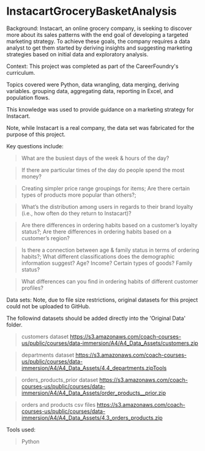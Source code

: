 # InstacartGroceryBasketAnalysis
Background:
Instacart, an online grocery company, is seeking to discover more about its sales patterns with the end goal of developing a targeted marketing strategy. To achieve these goals, the company requires a data analyst to get them started by deriving insights and suggesting marketing strategies based on initial data and exploratory analysis. 

Context:
This project was completed as part of the CareerFoundry's curriculum.

Topics covered were Python, data wrangling, data merging, deriving variables. grouping data, aggregating data, reporting in Excel, and population flows.

This knowledge was used to provide guidance on a marketing strategy for Instacart. 

Note, while Instacart is a real company, the data set was fabricated for the purpose of this project.

Key questions include: 
>What are the busiest days of the week & hours of the day?

>If there are particular times of the day do people spend the most money?

>Creating simpler price range groupings for items; Are there certain types of products more popular than others?;

>What’s the distribution among users in regards to their brand loyalty (i.e., how often do they return to Instacart)?

>Are there differences in ordering habits based on a customer’s loyalty status?; Are there differences in ordering habits based on a customer’s region?

>Is there a connection between age & family status in terms of ordering habits?; What different classifications does the demographic information suggest? Age? Income? Certain types of goods? Family status?

>What differences can you find in ordering habits of different customer profiles?

Data sets:
Note, due to file size restrictions, original datasets for this project could not be uploaded to GitHub.

The followind datasets should be added directly into the 'Original Data' folder.

>customers dataset
https://s3.amazonaws.com/coach-courses-us/public/courses/data-immersion/A4/A4_Data_Assets/customers.zip

>departments dataset
https://s3.amazonaws.com/coach-courses-us/public/courses/data-immersion/A4/A4_Data_Assets/4.4_departments.zipTools

>orders_products_prior dataset
https://s3.amazonaws.com/coach-courses-us/public/courses/data-immersion/A4/A4_Data_Assets/order_products__prior.zip

>orders and products csv files
https://s3.amazonaws.com/coach-courses-us/public/courses/data-immersion/A4/A4_Data_Assets/4.3_orders_products.zip

Tools used:
>Python



